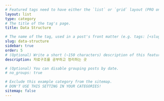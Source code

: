```yaml
---
# Featured tags need to have either the `list` or `grid` layout (PRO only).
layout: list
type: category
# The title of the tag's page.
title: Data Structure

# The name of the tag, used in a post's front matter (e.g. tags: [<slug>]).
slug: data-structure
sidebar: true
order: 5
# (Optional) Write a short (~150 characters) description of this featured tag.
description: 자료구조를 공부하고 정리하는 곳

# (Optional) You can disable grouping posts by date.
# no_groups: true

# Exclude this example category from the sitemap.
# DON'T USE THIS SETTING IN YOUR CATEGORIES!
sitemap: false
---
```

